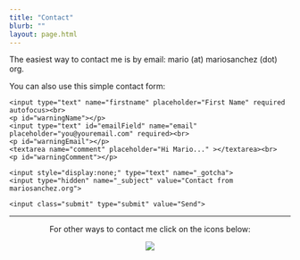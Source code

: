 ```yaml
---
title: "Contact"
blurb: ""
layout: page.html
---
```


<section id="howToContact">

<p>The easiest way to contact me is by email: mario (at) mariosanchez (dot) org.</p>

<p>You can also use this simple contact form:</p>

<form id="contact-form" action="https://formspree.io/mariosc@gmail.com" method="POST">

    <input type="text" name="firstname" placeholder="First Name" required autofocus><br>
    <p id="warningName"></p>
    <input type="text" id="emailField" name="email" placeholder="you@youremail.com" required><br>
    <p id="warningEmail"></p>
    <textarea name="comment" placeholder="Hi Mario..." ></textarea><br>
    <p id="warningComment"></p>

<!-- CONFIG -->
    <input style="display:none;" type="text" name="_gotcha">
    <input type="hidden" name="_subject" value="Contact from mariosanchez.org">
<!-- /CONFIG -->
    <input class="submit" type="submit" value="Send"> 
          
</form>

<hr />

<center>
<p>For other ways to contact me click on the icons below:</p>
<img src="/img/mscwebdev.JPG" class="round"><br />
<a href="http://www.twitter.com/mariobox"><i class="fa fa-twitter fa-lg"></i></a>
<a href="http://www.linkedin.com/in/mariobox/"><i class="fa fa-linkedin-square fa-lg"></i></a>
<a href="http://github.com/mariobox"><i class="fa fa-github fa-lg"></i></a>
<a href="mailto:mario@mariosanchez.org"><i class="fa fa-envelope fa-lg"></i></a>
<a href="tel:305-699-6541"><i class="fa fa-phone-square fa-lg"></i></a>
</center>

</section>

<div id="message"></div>


